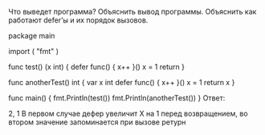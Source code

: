 Что выведет программа? Объяснить вывод программы. Объяснить как работают defer’ы и их порядок вызовов.

package main

import (
"fmt"
)


func test() (x int) {
defer func() {
x++
}()
x = 1
return
}


func anotherTest() int {
var x int
defer func() {
x++
}()
x = 1
return x
}


func main() {
fmt.Println(test())
fmt.Println(anotherTest())
}
Ответ:

2, 1
В первом случае дефер увеличит Х на 1 перед возвращением, во втором значение запоминается при вызове ретурн